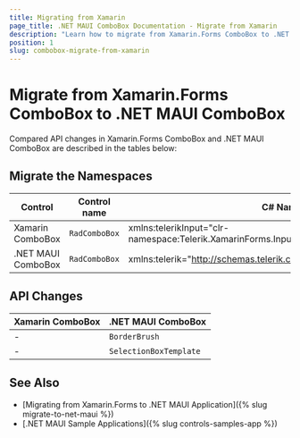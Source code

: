 ```yaml
---
title: Migrating from Xamarin
page_title: .NET MAUI ComboBox Documentation - Migrate from Xamarin
description: "Learn how to migrate from Xamarin.Forms ComboBox to .NET MAUI ComboBox control."
position: 1
slug: combobox-migrate-from-xamarin
---
```


# Migrate from Xamarin.Forms ComboBox to .NET MAUI ComboBox

Compared API changes in Xamarin.Forms ComboBox and .NET MAUI ComboBox are described in the tables below:

## Migrate the Namespaces

| Control | Control name | C# Namespace| XAML Namespcace |
| --------------- | --------------- | --------------- | --------------------------------------------------- |
| Xamarin ComboBox | `RadComboBox` | xmlns:telerikInput="clr-namespace:Telerik.XamarinForms.Input;assembly=Telerik.XamarinForms.Input" | using Telerik.XamarinForms.Input; |
| .NET MAUI ComboBox | `RadComboBox` |  xmlns:telerik="http://schemas.telerik.com/2022/xaml/maui" | using Telerik.Maui.Controls; |

## API Changes

| Xamarin ComboBox | .NET MAUI ComboBox |
| ------------- | --------------- |
| - | `BorderBrush` |
| - | `SelectionBoxTemplate` |

## See Also

* [Migrating from Xamarin.Forms to .NET MAUI Application]({% slug migrate-to-net-maui %})
* [.NET MAUI Sample Applications]({% slug controls-samples-app %})
